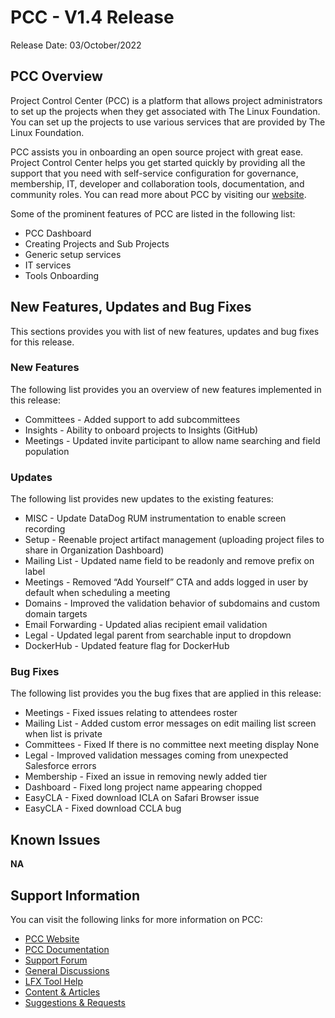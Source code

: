 # PCC - V1.4 Release

Release Date: 03/October/2022

## PCC Overview

Project Control Center (PCC) is a platform that allows project administrators to set up the projects when they get associated with The Linux Foundation. You can set up the projects to use various services that are provided by The Linux Foundation.

PCC assists you in onboarding an open source project with great ease. Project Control Center helps you get started quickly by providing all the support that you need with self-service configuration for governance, membership, IT, developer and collaboration tools, documentation, and community roles. You can read more about PCC by visiting our [website](https://lfx.linuxfoundation.org/tools/project-control-center).

Some of the prominent features of PCC are listed in the following list:

* PCC Dashboard
* Creating Projects and Sub Projects
* Generic setup services
* IT services
* Tools Onboarding

## New Features, Updates and Bug Fixes

This sections provides you with list of new features, updates and bug fixes for this release.

### New Features

The following list provides you an overview of new features implemented in this release:

* Committees - Added support to add subcommittees
* Insights - Ability to onboard projects to Insights (GitHub)
* Meetings - Updated invite participant to allow name searching and field population

### Updates

The following list provides new updates to the existing features:&#x20;

* MISC - Update DataDog RUM instrumentation to enable screen recording
* Setup - Reenable project artifact management (uploading project files to share in Organization Dashboard)
* Mailing List - Updated name field to be readonly and remove prefix on label
* Meetings - Removed “Add Yourself” CTA and adds logged in user by default when scheduling a meeting
* Domains - Improved the validation behavior of subdomains and custom domain targets
* Email Forwarding - Updated alias recipient email validation
* Legal - Updated legal parent from searchable input to dropdown
* DockerHub - Updated feature flag for DockerHub

### Bug Fixes

The following list provides you the bug fixes that are applied in this release:

* Meetings - Fixed issues relating to attendees roster
* Mailing List - Added custom error messages on edit mailing list screen when list is private
* Committees - Fixed If there is no committee next meeting display None
* Legal - Improved validation messages coming from unexpected Salesforce errors
* Membership - Fixed an issue in removing newly added tier
* Dashboard - Fixed long project name appearing chopped
* EasyCLA - Fixed download ICLA on Safari Browser issue
* EasyCLA - Fixed download CCLA bug

## Known Issues <a href="#lfxprojectcontrolcenter-pcc-releasenotes-knownissues" id="lfxprojectcontrolcenter-pcc-releasenotes-knownissues"></a>

**NA**

## Support Information <a href="#lfxprojectcontrolcenter-pcc-releasenotes-supportinformation" id="lfxprojectcontrolcenter-pcc-releasenotes-supportinformation"></a>

You can visit the following links for more information on PCC:

* [PCC Website](https://lfx.linuxfoundation.org/tools/project-control-center)
* [PCC Documentation](https://docs.linuxfoundation.org/lfx/project-control-center-pre-release)
* [Support Forum](https://community.lfx.dev)
* [General Discussions](https://community.lfx.dev/c/lfx-general-discussion/72)
* [LFX Tool Help](https://community.lfx.dev/c/help/62)
* [Content & Articles](https://community.lfx.dev/c/content-articles/58)
* [Suggestions & Requests](https://community.lfx.dev/c/suggestion-box/70)

